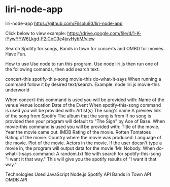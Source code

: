 # liri-node-app
liri-node-app
https://github.com/Filsolu93/liri-node-app 

Click below to view example: https://drive.google.com/file/d/1-K-iYywYYW6Lkgd-F2iCoC3e4jxvHybM/view

Search Spotify for songs, Bands in town for concerts and OMBD for movies. Have Fun.

How to use
Use node to run this program. Use node liri.js then run one of the following comands, then add search text:

concert-this
spotify-this-song
movie-this
do-what-it-says
When running a command follow it by desired text/search.
Example: node liri.js movie-this underworld

When concert-this command is used you will be provided with:
Name of the venue
Venue location
Date of the Event
When spotify-this-song command is used you will be provided with:
Artist(s)
The song's name
A preview link of the song from Spotify
The album that the song is from
If no song is provided then your program will default to "The Sign" by Ace of Base.
When movie-this command is used you will be provided with:
Title of the movie.
Year the movie came out.
IMDB Rating of the movie.
Rotten Tomatoes Rating of the movie.
Country where the movie was produced.
Language of the movie.
Plot of the movie.
Actors in the movie.
If the user doesn't type a movie in, the program will output data for the movie 'Mr. Nobody.
When do-what-it-says command:
A random.txt file with search for spotify-this-song "I want it that way." This will give you the spotify results of "I want it that way."

Technologies Used
JavaScript
Node.js
Spotify API
Bands in Town API
OMDB API